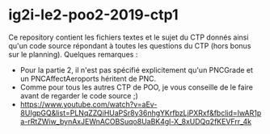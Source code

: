 # ig2i-le2-poo2-2019-ctp1

Ce repository contient les fichiers textes et le sujet du CTP donnés ainsi qu'un code source répondant à toutes les questions du CTP (hors bonus sur le planning). Quelques remarques :
* Pour la partie 2, il n'est pas spécifié explicitement qu'un PNCGrade et un PNCAffectAeroports héritent de PNC.
* Comme pour tous les autres CTP de POO, je vous conseille de le faire avant de regarder le code source ;)
* https://www.youtube.com/watch?v=aEv-8UIgpGQ&list=PLNqZZQiHUaPSr8y36nhgYKrfbzLjPXRxf&fbclid=IwAR1pa-rRtZWiw_bynAxJEWnACOBSuqo8UaBK4gl-X_8xUDQq2fKEVFrr_4k
